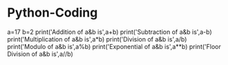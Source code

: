 # Python-Coding
a=17
b=2
print('Addition of a&b is',a+b)
print('Subtraction of a&b is',a-b)
print('Multiplication of a&b is',a*b)
print('Division of a&b is',a/b)
print('Modulo of a&b is',a%b)
print('Exponential of a&b is',a**b)
print('Floor Division of a&b is',a//b)
